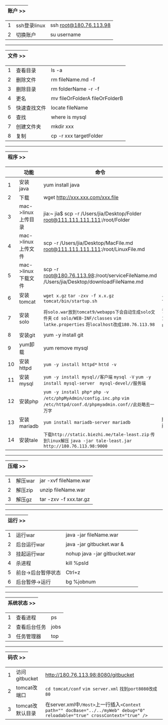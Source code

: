 | 账户 >> |
| --- |

|  |  |  |
| --- | --- | --- |
| 1 | ssh登录linux | ssh root@180.76.113.98 |
| 2 | 切换账户 | su username | 

***

| 文件 >> |
| --- |

|  |  |  |
| --- | --- | --- |
| 1 | 查看目录 | ls -a |
| 2 | 删除文件 | rm fileName.md -f |
| 3 | 删除目录 | rm folderName -r -f |
| 4 | 更名 | mv fileOrFolderA fileOrFolderB |
| 5 | 快速查找文件 | locate fileName |
| 6 | 查找 | where is mysql |
| 7 | 创建文件夹 | mkdir xxx |
| 8 | 复制 | cp -r xxx targetFolder |

***

| 程序 >> |
| --- |

|  | 功能 | 命令 | 目录 |
| --- | --- | --- | --- |
| 1 | 安装java | yum install java |  |
| 2 | 下载 | wget http://xxx.xxx.com/xxx.file |  |
| 3 | mac->linux上传目录 | jia:~ jia$ scp -r /Users/jia/Desktop/Folder root@111.111.111.111:/root/Folder |  |
| 4 | mac->linux上传文件 | scp -r /Users/jia/Desktop/MacFile.md root@111.111.111.111:/root/LinuxFile.md |  |
| 5 | mac->linux下载文件 | scp -r root@180.76.113.98:/root/serviceFileName.md /Users/jia/Desktop/downloadFileName.md |  |
| 6 | 安装tomcat | `wget x.gz` `tar -zxv -f x.x.gz` `tomcat/bin/startup.sh` | 正确 |
| 7 | 安装solo | `将solo.war放到tomcat9/webapps下会自动生成solo文件夹` `cd solo/WEB-INF/classes` `vim latke.properties` `将localhost改成180.76.113.98` | 访问180.76.113.98:8080/solo(注:latke.properties中端口号需与tomcat相同) |
| 8 | 安装git | yum -y install git |  |
| 9 | yum卸载 | yum remove mysql |  |
| 10 | 安装httpd | `yum -y install httpd*` `httd -v` |  |
| 11 | 安装mysql | `yum -y install mysql//客户端` `mysql -V` `yum -y install mysql-server  mysql-devel//服务端` |  |
| 12 | 安装php | `yum -y install php*` `php -v` `/etc/phpMyAdmin/config.inc.php` `vim /etc/httpd/conf.d/phpmyadmin.conf//此处略去一万字` |  |
| 13 | 安装mariadb | `yum install mariadb-server mariadb ` | http://www.runoob.com/mysql/mysql-install.html |
| 14 | 安装tale | `下载http://static.biezhi.me/tale-least.zip` `传到linux解压` `java -jar tale-least.jar` `http://180.76.113.98:9000` |  |

***

| 压缩 >> |
| --- |

|  |  |  |
| --- | --- | --- |
| 1 | 解压war | jar -xvf fileName.war |
| 2 | 解压zip | unzip fileName.war |
| 3 | 解压gz | tar -zxv -f xxx.tar.gz |

***

| 运行 >> |
| --- |

|  |  |  |
| --- | --- | --- |
| 1 | 运行war | java -jar fileName.war |
| 2 | 后台运行war | java -jar gitbucket.war & |
| 3 | 挂起运行war | nohup java -jar gitbucket.war |
| 4 | 杀进程 | kill %psId |
| 5 | 前台->后台暂停状态 | Ctrl+z |
| 6 | 后台暂停->运行 | bg %jobnum |

***

| 系统状态 >> |
| --- |

|  |  |  |
| --- | --- | --- |
| 1 | 查看进程 | ps |
| 2 | 查看后台任务 | jobs |
| 3 | 任务管理器 | top |

***

| 码农 >> |
| --- |

|  |  |  |
| --- | --- | --- |
| 1 | 访问gitbucket | http://180.76.113.98:8080/gitbucket |
| 2 | tomcat改端口 | `cd tomcat/conf` `vim server.xml` `找到port8080改成80` |
| 3 | tomcat改默认目录 | 在server.xml中`/Host>`上一行插入`<Context path="" docBase="../../myWeb" debug="0" reloadable="true" crossContext="true" />` |
